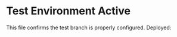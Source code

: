 # Test Environment Active

This file confirms the test branch is properly configured.
Deployed: <?= new Date().toISOString() ?>
